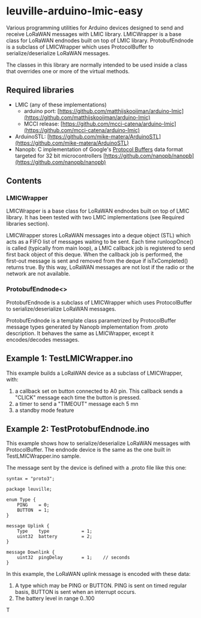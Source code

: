 # leuville-arduino-lmic-easy
Various programming utilities for Arduino devices designed to send and receive LoRaWAN messages with LMIC library.
LMICWrapper is a base class for LoRaWAN endnodes built on top of LMIC library.
ProtobufEndnode is a subclass of LMICWrapper which uses ProtocolBuffer to serialize/deserialize LoRaWAN messages.

The classes in this library are normally intended to be used inside a class that overrides one or more of the virtual methods.

## Required libraries


 - LMIC (any of these implementations)
	 - arduino port: [https://github.com/matthijskooijman/arduino-lmic](https://github.com/matthijskooijman/arduino-lmic)
	 - MCCI release: [https://github.com/mcci-catena/arduino-lmic](https://github.com/mcci-catena/arduino-lmic)
 - ArduinoSTL: [https://github.com/mike-matera/ArduinoSTL](https://github.com/mike-matera/ArduinoSTL)
 - Nanopb: C implementation of Google's [Protocol Buffers](http://code.google.com/apis/protocolbuffers/) data format targeted for 32 bit microcontrollers [https://github.com/nanopb/nanopb](https://github.com/nanopb/nanopb)

## Contents

### LMICWrapper
LMICWrapper is a base class for LoRaWAN endnodes built on top of LMIC library. It has been tested with two LMIC implementations (see Required libraries section).

LMICWrapper stores LoRaWAN messages into a deque object (STL) which acts as a FIFO list of messages waiting to be sent. Each time runloopOnce() is called (typically from main loop), a LMIC callback job is registered to send first back object of this deque. When the callback job is performed, the first-out message is sent and removed from the deque if isTxCompleted() returns true. By this way, LoRaWAN messages are not lost if the radio or the network are not available.

### ProtobufEndnode<>
ProtobufEndnode is a subclass of LMICWrapper which uses ProtocolBuffer to serialize/deserialize LoRaWAN messages.

ProtobufEndnode is a template class parametrized by ProtocolBuffer message types generated by Nanopb implementation from .proto description. It behaves the same as LMICWrapper, except it encodes/decodes messages.

## Example 1: TestLMICWrapper.ino
This example builds a LoRaWAN device as a subclass of LMICWrapper, with:

 1. a callback set on button connected to A0 pin. This callback sends a "CLICK" message each time the button is pressed.
 2. a timer to send a "TIMEOUT" message each 5 mn
 3. a standby mode feature

 ## Example 2: TestProtobufEndnode.ino
This example shows how to serialize/deserialize LoRaWAN messages with ProtocolBuffer.
The endnode device is the same as the one built in TestLMICWrapper.ino sample.

The message sent by the device is defined with a .proto file like this one:

    syntax = "proto3";
    
    package leuville;
    
    enum Type {
    	PING 	= 0;
    	BUTTON 	= 1;
    }
    
    message Uplink {		
    	Type	type			= 1;
    	uint32	battery 		= 2;
    }
    
    message Downlink {
    	uint32	pingDelay		= 1;	// seconds
    }
In this example, the LoRaWAN uplink message is encoded with these data:

 1. A type which may be PING or BUTTON. PING is sent on timed regular basis, BUTTON is sent when an interrupt occurs.
 2. The battery level in range 0..100

T

 
<!--stackedit_data:
eyJoaXN0b3J5IjpbMjA5MTEzNzQ2NywxMjMwODM3NTgyLDE4MD
k4NzY3NjAsODQzOTI1OTcyLC0zNzg1NjQ2MCwtMjQ2NTcxOTc2
LC0yMDYzMTA5NjY3LC0xNzEwNzM3MDYyLDY2NjI0MDk4MywxNz
YyMDE3NzIxLC0xNzM4NzQ3Mzk2LC01MzUzNjE5MDRdfQ==
-->